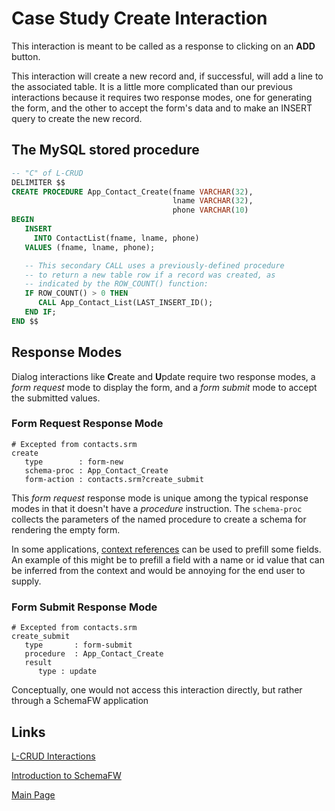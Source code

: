 # Case Study Create Interaction

This interaction is meant to be called as a response to clicking on an **ADD**
button.

This interaction will create a new record and, if successful, will add a
line to the associated table.  It is a little more complicated than our
previous interactions because it requires two response modes, one for
generating the form, and the other to accept the form's data and to make
an INSERT query to create the new record.

## The MySQL stored procedure

~~~sql
-- "C" of L-CRUD
DELIMITER $$
CREATE PROCEDURE App_Contact_Create(fname VARCHAR(32),
                                    lname VARCHAR(32),
                                    phone VARCHAR(10)
BEGIN
   INSERT
     INTO ContactList(fname, lname, phone)
   VALUES (fname, lname, phone);

   -- This secondary CALL uses a previously-defined procedure
   -- to return a new table row if a record was created, as
   -- indicated by the ROW_COUNT() function:
   IF ROW_COUNT() > 0 THEN
      CALL App_Contact_List(LAST_INSERT_ID();
   END IF;
END $$
~~~

## Response Modes

Dialog interactions like **C**reate and **U**pdate require two response modes,
a _form request_ mode  to display the form, and a _form submit_ mode to accept
the submitted values.

### Form Request Response Mode
~~~srm
# Excepted from contacts.srm
create
   type        : form-new
   schema-proc : App_Contact_Create
   form-action : contacts.srm?create_submit
~~~

This _form request_ response mode is unique among the typical response modes in that
it doesn't have a _procedure_ instruction.  The `schema-proc` collects the parameters
of the named procedure to create a schema for rendering the empty form.

In some applications, [context references](ContextReferences.md) can be used to
prefill some fields.  An example of this might be to prefill a field with a name
or id value that can be inferred from the context and would be annoying for the
end user to supply.

### Form Submit Response Mode
~~~srm
# Excepted from contacts.srm
create_submit
   type       : form-submit
   procedure  : App_Contact_Create
   result
      type : update
~~~

Conceptually, one would not access this interaction directly, but rather
through a SchemaFW application

## Links

[L-CRUD Interactions](LCRUDInteractions.md)

[Introduction to SchemaFW](IntroductionToSchemaFW.md)

[Main Page](UserGuide.md)
